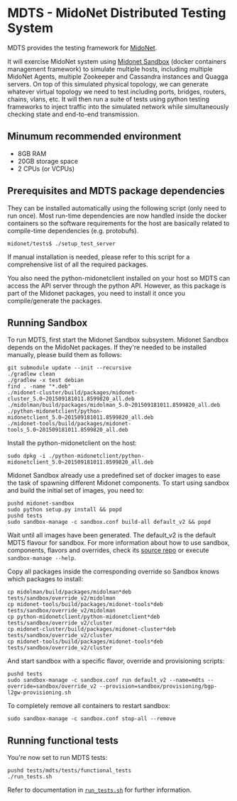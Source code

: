 MDTS - MidoNet Distributed Testing System
=========================================

MDTS provides the testing framework for [MidoNet](https://github.com/midonet/midonet).

It will exercise MidoNet system using [Midonet Sandbox](https://github.com/midokura/midonet-sandbox)
(docker containers management framework) to simulate multiple hosts, including
multiple MidoNet Agents, multiple Zookeeper and Cassandra instances and Quagga
servers. On top of this simulated physical topology, we can generate whatever
virtual topology we need to test including ports, bridges, routers, chains,
vlans, etc.
It will then run a suite of tests using python testing frameworks to inject
traffic into the simulated network while simultaneously checking state and
end-to-end transmission.

Minumum recommended environment
-------------------------------

* 8GB RAM
* 20GB storage space
* 2 CPUs (or VCPUs)

Prerequisites and MDTS package dependencies
-------------------------------------------

They can be installed automatically using the following script (only need
to run once).
Most run-time dependencies are now handled inside the docker containers so the
software requirements for the host are basically related to compile-time
dependencies (e.g. protobufs).

```
midonet/tests$ ./setup_test_server
```

If manual installation is needed, please refer to this script for a
comprehensive list of all the required packages.

You also need the python-midonetclient installed on your host so MDTS can
access the API server through the python API. However, as this package is part
of the Midonet packages, you need to install it once you compile/generate
the packages.

Running Sandbox
---------------

To run MDTS, first start the Midonet Sandbox subsystem. Midonet Sandbox depends
on the MidoNet packages. If they're needed to be installed manually,
please build them as follows:

```
git submodule update --init --recursive
./gradlew clean
./gradlew -x test debian
find . -name "*.deb"
./midonet-cluster/build/packages/midonet-cluster_5.0~201509181011.8599820_all.deb
./midolman/build/packages/midolman_5.0~201509181011.8599820_all.deb
./python-midonetclient/python-midonetclient_5.0~201509181011.8599820_all.deb
./midonet-tools/build/packages/midonet-tools_5.0~201509181011.8599820_all.deb
```

Install the python-midonetclient on the host:
```
sudo dpkg -i ./python-midonetclient/python-midonetclient_5.0~201509181011.8599820_all.deb
```

Midonet Sandbox already use a predefined set of docker images to ease the task
of spawning different Midonet components. To start using sandbox and build the
initial set of images, you need to:

```
pushd midonet-sandbox
sudo python setup.py install && popd
pushd tests
sudo sandbox-manage -c sandbox.conf build-all default_v2 && popd
```

Wait until all images have been generated. The default_v2 is the default MDTS
flavour for sandbox. For more information about how to use sandbox, components,
flavors and overrides, check its [source repo](https://github.com/midokura/midonet-sandbox)
or execute `sandbox-manage --help`.

Copy all packages inside the corresponding override so Sandbox knows which
packages to install:
```
cp midolman/build/packages/midolman*deb tests/sandbox/override_v2/midolman
cp midonet-tools/build/packages/midonet-tools*deb tests/sandbox/override_v2/midolman
cp python-midonetclient/python-midonetclient*deb tests/sandbox/override_v2/cluster
cp midonet-cluster/build/packages/midonet-cluster*deb tests/sandbox/override_v2/cluster
cp midonet-tools/build/packages/midonet-tools*deb tests/sandbox/override_v2/cluster
```

And start sandbox with a specific flavor, override and provisioning scripts:
```
pushd tests
sudo sandbox-manage -c sandbox.conf run default_v2 --name=mdts --override=sandbox/override_v2 --provision=sandbox/provisioning/bgp-l2gw-provisioning.sh
```

To completely remove all containers to restart sandbox:
```
sudo sandbox-manage -c sandbox.conf stop-all --remove
```

Running functional tests
------------------------

You're now set to run MDTS tests:

```
pushd tests/mdts/tests/functional_tests
./run_tests.sh
```

Refer to documentation in [`run_tests.sh`][run_tests] for further information.

[run_tests]: mdts/tests/functional_tests/run_tests.sh

